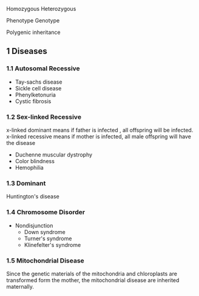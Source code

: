 Homozygous
Heterozygous

Phenotype
Genotype

Polygenic inheritance


## 1 Diseases
### 1.1 Autosomal Recessive
- Tay-sachs disease
- Sickle cell disease
- Phenylketonuria
- Cystic fibrosis
### 1.2 Sex-linked Recessive
x-linked dominant means if father is infected , all offspring will be infected. 
x-linked recessive means if mother is infected, all male offspring will have the disease

- Duchenne muscular dystrophy
- Color blindness
- Hemophilia

### 1.3 Dominant
Huntington's disease
### 1.4 Chromosome Disorder
- Nondisjunction
	- Down syndrome
	- Turner's syndrome
	- Klinefelter's syndrome
### 1.5 Mitochondrial Disease
Since the genetic materials of the mitochondria and chloroplasts are transformed form the mother, the mitochondrial disease are inherited maternally. 
